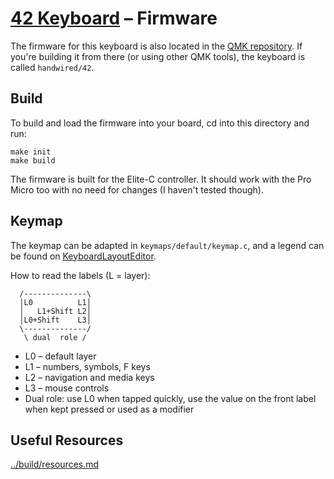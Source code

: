 # [42 Keyboard](../README.md) – Firmware

The firmware for this keyboard is also located in the
[QMK repository](https://github.com/qmk/qmk_firmware/tree/master/keyboards/handwired/42).
If you're building it from there (or using other QMK tools), the keyboard is
called `handwired/42`.

## Build

To build and load the firmware into your board, cd into this directory and run:

```
make init
make build
```

The firmware is built for the Elite-C controller. It should work with the Pro
Micro too with no need for changes (I haven't tested though).

## Keymap

The keymap can be adapted in `keymaps/default/keymap.c`, and a legend can be
found on [KeyboardLayoutEditor](https://www.keyboard-layout-editor.com/#/gists/bdcb70e56b88022d86f30f0957648d67).

How to read the labels (L = layer):

```
  /--------------\
  │L0          L1│
  │   L1+Shift L2│
  │L0+Shift    L3│
  \--------------/
   \ dual  role /
```

- L0 – default layer
- L1 – numbers, symbols, F keys
- L2 – navigation and media keys
- L3 – mouse controls
- Dual role: use L0 when tapped quickly, use the value on the front label when kept pressed or used as a modifier

## Useful Resources

[../build/resources.md](../build/resources.md#firmware)

